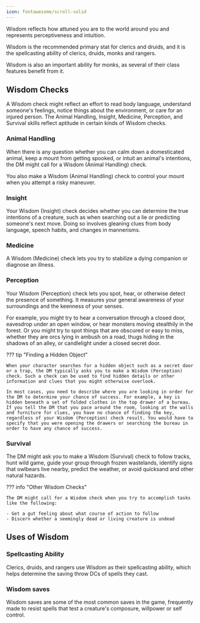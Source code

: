 ```yaml
---
icon: fontawesome/scroll-solid
---
```


Wisdom reflects how attuned you are to the world around you and represents perceptiveness and intuition.

Wisdom is the recommended primary stat for clerics and druids, and it is the spellcasting ability of clerics, druids, monks and rangers.

Wisdom is also an important ability for monks, as several of their class features benefit from it.

## Wisdom Checks

A Wisdom check might reflect an effort to read body language, understand someone's feelings, notice things about the environment, or care for an injured person. The Animal Handling, Insight, Medicine, Perception, and Survival skills reflect aptitude in certain kinds of Wisdom checks.

### Animal Handling

When there is any question whether you can calm down a domesticated animal, keep a mount from getting spooked, or intuit an animal's intentions, the DM might call for a Wisdom (Animal Handling) check. 

You also make a Wisdom (Animal Handling) check to control your mount when you attempt a risky maneuver.

### Insight

Your Wisdom (Insight) check decides whether you can determine the true intentions of a creature, such as when searching out a lie or predicting someone's next move. Doing so involves gleaning clues from body language, speech habits, and changes in mannerisms.

### Medicine

A Wisdom (Medicine) check lets you try to stabilize a dying companion or diagnose an illness.

### Perception

Your Wisdom (Perception) check lets you spot, hear, or otherwise detect the presence of something. It measures your general awareness of your surroundings and the keenness of your senses.

For example, you might try to hear a conversation through a closed door, eavesdrop under an open window, or hear monsters moving stealthily in the forest. Or you might try to spot things that are obscured or easy to miss, whether they are orcs lying in ambush on a road, thugs hiding in the shadows of an alley, or candlelight under a closed secret door.

??? tip "Finding a Hidden Object"

    When your character searches for a hidden object such as a secret door or a trap, the DM typically asks you to make a Wisdom (Perception) check. Such a check can be used to find hidden details or other information and clues that you might otherwise overlook.

    In most cases, you need to describe where you are looking in order for the DM to determine your chance of success. For example, a key is hidden beneath a set of folded clothes in the top drawer of a bureau. If you tell the DM that you pace around the room, looking at the walls and furniture for clues, you have no chance of finding the key, regardless of your Wisdom (Perception) check result. You would have to specify that you were opening the drawers or searching the bureau in order to have any chance of success.

### Survival

The DM might ask you to make a Wisdom (Survival) check to follow tracks, hunt wild game, guide your group through frozen wastelands, identify signs that owlbears live nearby, predict the weather, or avoid quicksand and other natural hazards.

??? info "Other Wisdom Checks"
    
    The DM might call for a Wisdom check when you try to accomplish tasks like the following:

    - Get a gut feeling about what course of action to follow
    - Discern whether a seemingly dead or living creature is undead

## Uses of Wisdom

### Spellcasting Ability

Clerics, druids, and rangers use Wisdom as their spellcasting ability, which helps determine the saving throw DCs of spells they cast.

### Wisdom saves

Wisdom saves are some of the most common saves in the game, frequently made to resist spells that test a creature's composure, willpower or self control.